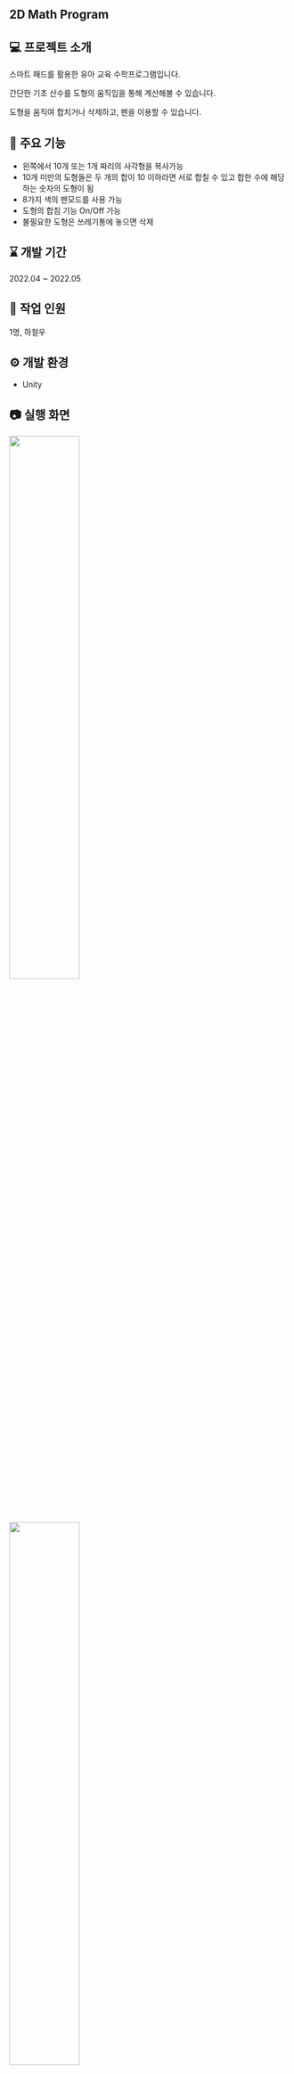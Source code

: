 ## 2D Math Program

## 💻 프로젝트 소개
스마트 패드를 활용한 유아 교육 수학프로그램입니다.

간단한 기초 산수를 도형의 움직임을 통해 계산해볼 수 있습니다.

도형을 움직여 합치거나 삭제하고, 펜을 이용할 수 있습니다.




## 📌 주요 기능

* 왼쪽에서 10개 또는 1개 짜리의 사각형을 복사가능
* 10개 미만의 도형들은 두 개의 합이 10 이하라면 서로 합칠 수 있고 합한 수에 해당하는 숫자의 도형이 됨
* 8가지 색의 펜모드를 사용 가능
* 도형의 합침 기능 On/Off 가능
* 불필요한 도형은 쓰레기통에 놓으면 삭제





## :hourglass: 개발 기간
2022.04 ~ 2022.05
## 🏃 작업 인원
1명, 하철우


## ⚙️ 개발 환경
* Unity



## :camera: 실행 화면

<img src = "https://user-images.githubusercontent.com/84338927/216570320-6dbf92fa-b766-45a3-a20d-4f25264ab0f5.PNG" width="50%" height="50%">
<img src = "https://user-images.githubusercontent.com/84338927/216570343-a36043e9-3a10-41f6-8908-0c0171e9fbd7.PNG" width="50%" height="50%">




## 🎥 플레이 영상
[YouTube ⏯️](https://youtu.be/uIvrTF9onCI)
